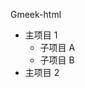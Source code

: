 Gmeek-html  
<ul>  
    <li>主项目 1  
        <ul>  
            <li>子项目 A</li>  
            <li>子项目 B</li>  
        </ul>  
    </li>  
    <li>主项目 2</li>  
</ul>  